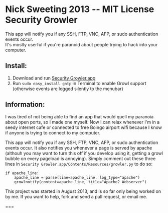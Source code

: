 **Nick Sweeting 2013 -- MIT License**  
Security Growler
========
This app will notify you if any SSH, FTP, VNC, AFP, or sudo authentication events occur.  
It's mostly userful if you're paranoid about people trying to hack into your computer.

## Install:
1. Download and run [Security Growler.app](https://github.com/nikisweeting/security-growler/raw/master/Security-Growler.app.zip)
2. Run `sudo easy_install gntp` in Terminal to enable Growl support (otherwise events are logged silently to the menubar)


## Information:  
  
I was tired of not being able to find an app that would quell my paranoia about open ports, so I made one myself.  Now I can relax whenever I'm in a seedy internet cafe or connected to free Boingo airport wifi because I know if anyone is trying to connect to my computer.

This app will notify you if any SSH, FTP, VNC, AFP, or sudo authentication events occur.  It also notifies you whenever a page is served by apache (althouh you may want to turn this off if you develop using it, getting a growl bubble on every pageload is annoying).  Simply comment out these three lines in `Security Growler.app/Contents/Resources/growler.py` to do so:  


  ```
  if apache_line:
      apache_line = parse(line=apache_line, log_type="apache")
      growlnotify(content=apache_line, title="Apache2 Webserver")
  ```
  
This project was started in August 2013, and is so far only being worked on by me.
If you want to help, fork and send a pull request, or email me.
    
   
===